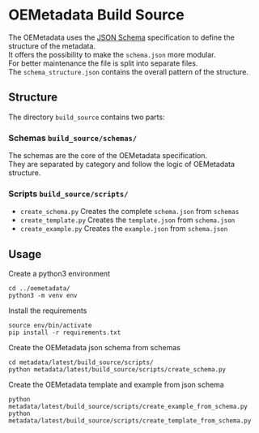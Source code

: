 <!--
SPDX-FileCopyrightText: 2024 Ludwig Hülk <Ludee> © Reiner Lemoine Institut
SPDX-FileCopyrightText: 2024 Jonas Huber <jh-RLI> © Reiner Lemoine Institut
SPDX-FileCopyrightText: oemetadata <https://github.com/OpenEnergyPlatform/oemetadata/>
SPDX-License-Identifier: MIT
-->

# OEMetadata Build Source

The OEMetadata uses the [JSON Schema](https://json-schema.org/) specification
to define the structure of the metadata. <br>
It offers the possibility to make the `schema.json` more modular. <br>
For better maintenance the file is split into separate files. <br>
The `schema_structure.json` contains the overall pattern of the structure.

## Structure

The directory `build_source` contains two parts:

### Schemas `build_source/schemas/`

The schemas are the core of the OEMetadata specification. <br>
They are separated by category and follow the logic of OEMetadata structure.


### Scripts `build_source/scripts/`

- `create_schema.py` Creates the complete `schema.json` from `schemas`
- `create_template.py` Creates the `template.json` from `schema.json`
- `create_example.py` Creates the `example.json` from `schema.json`

## Usage

Create a python3 environment

    cd ../oemetadata/
    python3 -m venv env

Install the requirements

    source env/bin/activate
    pip install -r requirements.txt

Create the OEMetadata json schema from schemas

    cd metadata/latest/build_source/scripts/
    python metadata/latest/build_source/scripts/create_schema.py

Create the OEMetadata template and example from json schema

    python metadata/latest/build_source/scripts/create_example_from_schema.py
    python metadata/latest/build_source/scripts/create_template_from_schema.py
